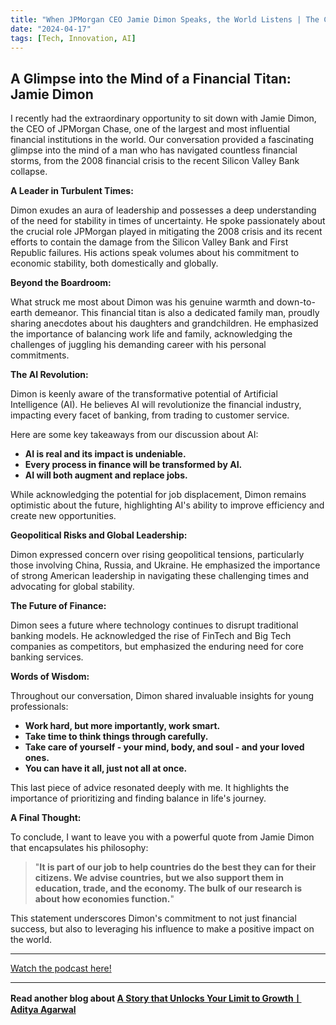 ```yaml
---
title: "When JPMorgan CEO Jamie Dimon Speaks, the World Listens | The Circuit"
date: "2024-04-17"
tags: [Tech, Innovation, AI]
---
```


## A Glimpse into the Mind of a Financial Titan: Jamie Dimon

I recently had the extraordinary opportunity to sit down with Jamie Dimon, the CEO of JPMorgan Chase, one of the largest and most influential financial institutions in the world. Our conversation provided a fascinating glimpse into the mind of a man who has navigated countless financial storms, from the 2008 financial crisis to the recent Silicon Valley Bank collapse.

**A Leader in Turbulent Times:**

Dimon exudes an aura of leadership and possesses a deep understanding of the need for stability in times of uncertainty. He spoke passionately about the crucial role JPMorgan played in mitigating the 2008 crisis and its recent efforts to contain the damage from the Silicon Valley Bank and First Republic failures. His actions speak volumes about his commitment to economic stability, both domestically and globally.

**Beyond the Boardroom:**

What struck me most about Dimon was his genuine warmth and down-to-earth demeanor. This financial titan is also a dedicated family man, proudly sharing anecdotes about his daughters and grandchildren. He emphasized the importance of balancing work life and family, acknowledging the challenges of juggling his demanding career with his personal commitments.

**The AI Revolution:**

Dimon is keenly aware of the transformative potential of Artificial Intelligence (AI). He believes AI will revolutionize the financial industry, impacting every facet of banking, from trading to customer service.

Here are some key takeaways from our discussion about AI:

- **AI is real and its impact is undeniable.**
- **Every process in finance will be transformed by AI.**
- **AI will both augment and replace jobs.**

While acknowledging the potential for job displacement, Dimon remains optimistic about the future, highlighting AI's ability to improve efficiency and create new opportunities.

**Geopolitical Risks and Global Leadership:**

Dimon expressed concern over rising geopolitical tensions, particularly those involving China, Russia, and Ukraine. He emphasized the importance of strong American leadership in navigating these challenging times and advocating for global stability.

**The Future of Finance:**

Dimon sees a future where technology continues to disrupt traditional banking models. He acknowledged the rise of FinTech and Big Tech companies as competitors, but emphasized the enduring need for core banking services.

**Words of Wisdom:**

Throughout our conversation, Dimon shared invaluable insights for young professionals:

- **Work hard, but more importantly, work smart.**
- **Take time to think things through carefully.**
- **Take care of yourself - your mind, body, and soul - and your loved ones.**
- **You can have it all, just not all at once.**

This last piece of advice resonated deeply with me. It highlights the importance of prioritizing and finding balance in life's journey.

**A Final Thought:**

To conclude, I want to leave you with a powerful quote from Jamie Dimon that encapsulates his philosophy:

> "**It is part of our job to help countries do the best they can for their citizens. We advise countries, but we also support them in education, trade, and the economy. The bulk of our research is about how economies function.**"

This statement underscores Dimon's commitment to not just financial success, but also to leveraging his influence to make a positive impact on the world.

---

<a href="https://youtube.com/watch?v=9Kl-wO_j5GM" target="_blank">Watch the podcast here!</a>

---

**Read another blog about [A Story that Unlocks Your Limit to GrowthㅣAditya Agarwal](./20231227-adityaagarwal-eo)**
